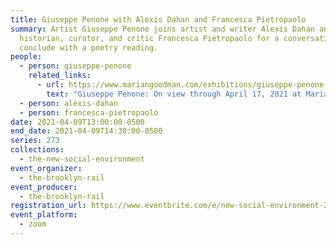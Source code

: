 ```yaml
---
title: Giuseppe Penone with Alexis Dahan and Francesca Pietropaolo
summary: Artist Giuseppe Penone joins artist and writer Alexis Dahan and art
  historian, curator, and critic Francesca Pietropaolo for a conversation. We
  conclude with a poetry reading.
people:
  - person: giuseppe-penone
    related_links:
      - url: https://www.mariangoodman.com/exhibitions/giuseppe-penone-new-york-leaves-of-grass/
        text: "Giuseppe Penone: On view through April 17, 2021 at Marian Goodman"
  - person: alexis-dahan
  - person: francesca-pietropaolo
date: 2021-04-09T13:00:00-0500
end_date: 2021-04-09T14:30:00-0500
series: 273
collections:
  - the-new-social-environment
event_organizer:
  - the-brooklyn-rail
event_producer:
  - the-brooklyn-rail
registration_url: https://www.eventbrite.com/e/new-social-environment-273-giuseppe-penone-tickets-149214112427
event_platform:
  - zoom
---
```


